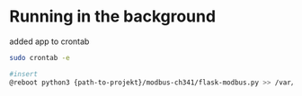 # Running in the background

added app to crontab

```bash
sudo crontab -e

#insert
@reboot python3 {path-to-projekt}/modbus-ch341/flask-modbus.py >> /var/log/flask.log 2>&1 &
```

